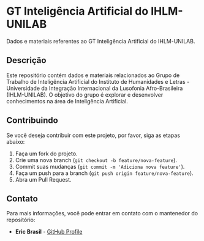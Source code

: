 # GT Inteligência Artificial do IHLM-UNILAB

Dados e materiais referentes ao GT Inteligência Artificial do IHLM-UNILAB.

## Descrição

Este repositório contém dados e materiais relacionados ao Grupo de Trabalho de Inteligência Artificial do Instituto de Humanidades e Letras - Universidade da Integração Internacional da Lusofonia Afro-Brasileira (IHLM-UNILAB). O objetivo do grupo é explorar e desenvolver conhecimentos na área de Inteligência Artificial.

## Contribuindo

Se você deseja contribuir com este projeto, por favor, siga as etapas abaixo:

1. Faça um fork do projeto.
2. Crie uma nova branch (`git checkout -b feature/nova-feature`).
3. Commit suas mudanças (`git commit -m 'Adiciona nova feature'`).
4. Faça um push para a branch (`git push origin feature/nova-feature`).
5. Abra um Pull Request.

## Contato

Para mais informações, você pode entrar em contato com o mantenedor do repositório:

- **Eric Brasil** - [GitHub Profile](https://github.com/ericbrasiln)
